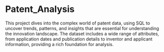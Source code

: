 # Patent_Analysis
 This project dives into the complex world of patent data, using SQL to uncover trends, patterns, and insights that are essential for understanding the innovation landscape. The dataset includes a wide range of attributes, from application dates and publication details to inventor and applicant information, providing a rich foundation for analysis.
